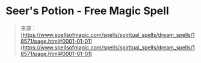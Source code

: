 <!--yml

category: 未分类

date: 2024-06-12 19:00:13

-->

# Seer's Potion - Free Magic Spell

> 来源：[https://www.spellsofmagic.com/spells/spiritual_spells/dream_spells/18571/page.html#0001-01-01](https://www.spellsofmagic.com/spells/spiritual_spells/dream_spells/18571/page.html#0001-01-01)
